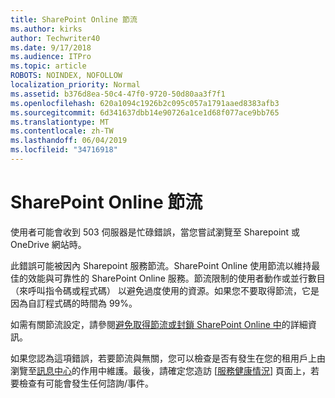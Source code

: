 ```yaml
---
title: SharePoint Online 節流
ms.author: kirks
author: Techwriter40
ms.date: 9/17/2018
ms.audience: ITPro
ms.topic: article
ROBOTS: NOINDEX, NOFOLLOW
localization_priority: Normal
ms.assetid: b376d8ea-50c4-47f0-9720-50d80aa3f7f1
ms.openlocfilehash: 620a1094c1926b2c095c057a1791aaed8383afb3
ms.sourcegitcommit: 6d341637dbb14e90726a1ce1d68f077ace9bb765
ms.translationtype: MT
ms.contentlocale: zh-TW
ms.lasthandoff: 06/04/2019
ms.locfileid: "34716918"
---
```

# <a name="sharepoint-online-throttling"></a>SharePoint Online 節流

<p><span style="mso-bidi-font-family: Calibri; mso-bidi-theme-font: minor-latin;">使用者可能會收到 503 伺服器是忙碌錯誤，當您嘗試瀏覽至 Sharepoint 或 OneDrive 網站時。</span></p> <p><span style="mso-bidi-font-family: Calibri; mso-bidi-theme-font: minor-latin;">此錯誤可能被因內 Sharepoint 服務節流。SharePoint Online 使用節流以維持最佳的效能與可靠性的 SharePoint Online 服務。節流限制的使用者動作或並行數目 （來呼叫指令碼或程式碼） 以避免過度使用的資源。如果您不要取得節流，它是因為自訂程式碼的時間為 99%。</span></p> <p><span style="mso-bidi-font-family: Calibri; mso-bidi-theme-font: minor-latin;">如需有關節流設定，請參閱<a href="https://docs.microsoft.com/en-us/sharepoint/dev/general-development/how-to-avoid-getting-throttled-or-blocked-in-sharepoint-online">避免取得節流或封鎖 SharePoint Online 中</a>的詳細資訊。</span></p> <p><span style="mso-bidi-font-family: Calibri; mso-bidi-theme-font: minor-latin;">如果您認為這項錯誤，若要節流與無關，您可以檢查是否有發生在您的租用戶上由瀏覽至<a href="https://portal.office.com/adminportal/home#/MessageCenter">訊息中心</a>的作用中維護。最後，請確定您造訪 [<a href="https://portal.office.com/adminportal/home#/servicehealth">服務健康情況</a>] 頁面上，若要檢查有可能會發生任何諮詢/事件。</span></p> <p>&nbsp;</p>


